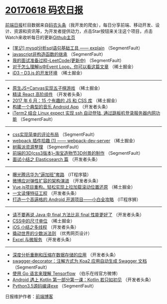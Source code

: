 # [20170618 码农日报](http://hao.caibaojian.com/date/2017/06/18)

[前端日报](http://caibaojian.com/c/news)栏目数据来自[码农头条](http://hao.caibaojian.com/)（我开发的爬虫），每日分享前端、移动开发、设计、资源和资讯等，为开发者提供动力，点击Star按钮来关注这个项目，点击Watch来收听每日的更新[Github主页](https://github.com/kujian/frontendDaily)
* [[笔记] mysql分析sql语句基础工具 —— explain](http://hao.caibaojian.com/41579.html) （SegmentFault）
* [javascript非构造函数的继承](http://hao.caibaojian.com/41580.html) （SegmentFault）
* [我的面试准备过程&#8211;LeetCode(更新中)](http://hao.caibaojian.com/41581.html) （SegmentFault）
* [对于怎么理解js中Event Loop，你可以看这篇文章](http://hao.caibaojian.com/41560.html) （稀土掘金）
* [iD3 &#8211; D3.js 的开发环境](http://hao.caibaojian.com/41550.html) （稀土掘金）

***
* [原生JS+Canvas实现五子棋游戏](http://hao.caibaojian.com/41551.html) （稀土掘金）
* [精读 React 高阶组件](http://hao.caibaojian.com/41595.html) （开发者头条）
* [2017 年 6 月：15 个有趣的 JS 和 CSS 库](http://hao.caibaojian.com/41552.html) （稀土掘金）
* [构建一个典型的音乐 Android App](http://hao.caibaojian.com/41596.html) （开发者头条）
* [iTerm2 结合 Linux expect 实现 ssh 自动登陆, 通过跳板机登录服务器内网功能](http://hao.caibaojian.com/41586.html) （SegmentFault）

***
* [css实现简单的评论布局](http://hao.caibaojian.com/41587.html) （SegmentFault）
* [webpack 插件拾趣 (1) —— webpack-dev-server](http://hao.caibaojian.com/41555.html) （稀土掘金）
* [树莓派资源整理](http://hao.caibaojian.com/41577.html) （SegmentFault）
* [前端的3D(css3版本)&#8211;淘宝造物节3D创景的制作](http://hao.caibaojian.com/41578.html) （SegmentFault）
* [面试小结之 Elasticsearch 篇](http://hao.caibaojian.com/41590.html) （开发者头条）

***
* [曝光腾讯华为“逼加班”套路](http://hao.caibaojian.com/41629.html) （IT程序猿）
* [微博应对弹性扩容的架构演进](http://hao.caibaojian.com/41591.html) （开发者头条）
* [Vue.js项目重构，轻松实现上拉加载滚动位置还原](http://hao.caibaojian.com/41558.html) （稀土掘金）
* [一文读懂特征工程](http://hao.caibaojian.com/41602.html) （开发者头条）
* [打造一个高逼格的 Android 开源项目——小白全攻略](http://hao.caibaojian.com/41630.html) （IT程序狮）

***
* [请不要再说 Java 中 final 方法比非 final 性能更好了](http://hao.caibaojian.com/41592.html) （开发者头条）
* [CSS中的尺寸单位](http://hao.caibaojian.com/41559.html) （稀土掘金）
* [iOS 小结之多线程](http://hao.caibaojian.com/41603.html) （开发者头条）
* [撬动世界的少数派法则](http://hao.caibaojian.com/41631.html) （优秀网页设计）
* [Excel 与微服务](http://hao.caibaojian.com/41593.html) （开发者头条）

***
* [深度分析重删和压缩在数据存储的应用](http://hao.caibaojian.com/41604.html) （开发者头条）
* [swagger-decorator：注解方式为 Koa2 应用自动生成 Swagger 文档](http://hao.caibaojian.com/41582.html) （SegmentFault）
* [使用 Go 语言来理解 Tensorflow](http://hao.caibaojian.com/41632.html) （伯乐在线官方微博）
* [Android 遇上 Kotlin 第一部分第一课：Kotlin 若只如初见](http://hao.caibaojian.com/41594.html) （开发者头条）
* [Python3.5源码编译exe](http://hao.caibaojian.com/41572.html) （SegmentFault）

日报维护作者：[前端博客](http://caibaojian.com/) 
